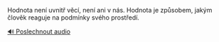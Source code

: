 
Hodnota není uvnitř věcí, není ani v nás. Hodnota je způsobem, jakým člověk reaguje na podmínky svého prostředí.

[🔊 Poslechnout audio](/data/7-paragraphs/audio/chapter_26/para_013-Hodnota-nen-uvnit-vc-nen-ani-v-ns-Hodnota.mp3)
